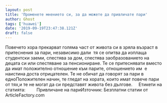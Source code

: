 ```yaml
---
layout: post
title: 'Променете мнението си, за да можете да привличате пари'
author: Ghost
tags: ['huawei']
date: '2019-09-19T23:47:38.121Z'
draft: false
---
```


Повечето хора прекарват голяма част от живота си в зряла възраст в притеснения за пари, независимо дали  тя се опитва да изплаща студентски заеми, спестява за дом, спестява заобразованието на децата си или спестяване за пенсиониране. Те се притеснявати вместо да имат положително отношение към парите, отношението им  е наистина доста отрицателен. Те не обичат да говорят за пари в едноПоложителен начин, те гледат на хората, които имат повече пари от тях,и те не могат да си представят живота без дългове.     Етикети на статията:         Привличане на париИзточник: Безплатни статии от ArticleFactory.com
